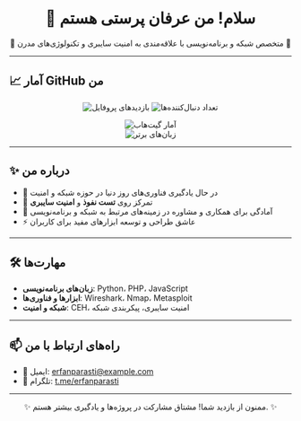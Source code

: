 <h1 align="center">👋 سلام! من عرفان پرستی هستم</h1>
<p align="center">
🌟 متخصص شبکه و برنامه‌نویسی با علاقه‌مندی به امنیت سایبری و تکنولوژی‌های مدرن 🌟  
</p>

---

## 📈 آمار GitHub من
<p align="center">
  <img src="https://komarev.com/ghpvc/?username=erfanparasti&color=blue&style=flat-square" alt="بازدیدهای پروفایل" />
  <img src="https://img.shields.io/github/followers/erfanparasti?label=Followers&style=flat-square" alt="تعداد دنبال‌کننده‌ها" />
</p>

<div align="center">
  <img src="https://github-readme-stats.vercel.app/api?username=erfanparasti&count_private=true&show_icons=true&include_all_commits=true&theme=dracula" alt="آمار گیت‌هاب" />
  <br/>
  <img src="https://github-readme-stats.vercel.app/api/top-langs/?username=erfanparasti&layout=compact&theme=dracula" alt="زبان‌های برتر" />
</div>

---

## ✨ درباره من
- 🌱 در حال یادگیری فناوری‌های روز دنیا در حوزه شبکه و امنیت  
- 🔐 تمرکز روی **تست نفوذ** و **امنیت سایبری**  
- 💬 آمادگی برای همکاری و مشاوره در زمینه‌های مرتبط به شبکه و برنامه‌نویسی  
- ⚡ عاشق طراحی و توسعه ابزارهای مفید برای کاربران

---

## 🛠️ مهارت‌ها
- **زبان‌های برنامه‌نویسی**: Python، PHP، JavaScript  
- **ابزارها و فناوری‌ها**: Wireshark، Nmap، Metasploit  
- **شبکه و امنیت**: CEH، امنیت سایبری، پیکربندی شبکه

---

## 📫 راه‌های ارتباط با من
- 📧 ایمیل: [erfanparasti@example.com](mailto:erfanparasti@example.com)  
- 📱 تلگرام: [t.me/erfanparasti](https://t.me/erfanparasti)

---

<p align="center">✨ ممنون از بازدید شما! مشتاق مشارکت در پروژه‌ها و یادگیری بیشتر هستم. ✨</p>
